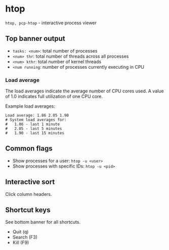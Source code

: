 # htop

`htop, pcp-htop` - interactive process viewer

## Top banner output
- `tasks: <num>`: total number of processes
- `<num> thr`: total number of threads across all processes
- `<num> kthr`: total number of kernel threads
- `<num running`: number of processes currently executing in CPU

### Load average
The load averages indicate the average number of CPU cores used. A value of 1.0 indicates full utilization of one CPU core.

Example load averages:
```
Load average: 1.86 2.05 1.90
# System load averages for:
#   1.86 - last 1 minute
#   2.05 - last 5 minutes
#   1.90 - last 15 minutes
```

## Common flags
- Show processes for a user: `htop -u <user>`
- Show processes with specific IDs: `htop -u <pid>`

## Interactive sort
Click column headers.

## Shortcut keys
See bottom banner for all shortcuts.
- Quit (q)
- Search (F3)
- Kill (F9)
